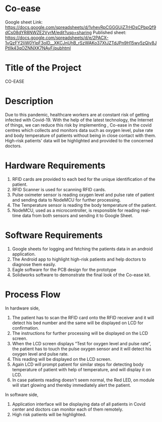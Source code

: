 # Co-ease

Google sheet Link: https://docs.google.com/spreadsheets/d/1vhevRpCGGGUjZ7rHDsCPbpQf9dCs08dYR8NWZE2VyrM/edit?usp=sharing
Published sheet: https://docs.google.com/spreadsheets/d/e/2PACX-1vQzFY2IiW0YIpF3olD__XKCJnUhB_rSzWAKo37XtJZTdJPn9H15wy5zQjv8JPtlIk43qOZNNXK7NAyF/pubhtml


# Title of the Project

CO-EASE

# Description

Due to this pandemic, healthcare workers are at constant risk of getting infected with Covid-19. With the help of the latest technology, the Internet of things, we can reduce this risk by implementing , Co-ease in the covid centres which collects and monitors data such as oxygen level, pulse rate and body temperature of patients without being in close contact with them. High-risk patients' data will be highlighted and provided to the concerned doctors.

# Hardware Requirements

1. RFID cards are provided to each bed for the unique identification of the patient.
2. RFID Scanner is used for scanning RFID cards.  
3. Pulse oximeter sensor is reading oxygen level and pulse rate of patient and sending data to NodeMCU for further processing.
4. The Temperature sensor is reading the body temperature of the patient.
5. NodeMCU, used as a microcontroller, is responsible for reading real-time data from both sensors and sending it to  Google Sheet.

# Software Requirements

1. Google sheets for logging and fetching the patients data in an android application.
2. The Android app to highlight high-risk patients and help doctors to diagnose them easily. 
3. Eagle software for the PCB design for the prototype
4. Solidworks software to demonstrate the final look of the Co-ease kit.

# Process Flow

In hardware side,
1. The patient has to scan the RFID card onto the RFID receiver and it will detect his bed number and the same will be displayed on LCD for confirmation.
2. The instructions for further processing will be displayed on the LCD screen.
3. When the LCD screen displays “Test for oxygen level and pulse rate”, the patient has to touch the pulse oxygen sensor and it will detect his oxygen level and pulse rate. 
4. This reading  will be displayed  on the LCD screen.
5. Again LCD will prompt patient for similar steps for detecting body temperature of patient with help of temperature, and will display it on LCD.
6. In case patients reading doesn't seem normal, the Red LED, on module will start glowing and thereby immediately alert the patient.

In software side,
1. Application interface will be displaying data of all patients in Covid center and doctors can monitor each of them remotely.
2. High risk patients will be highlighted. 


